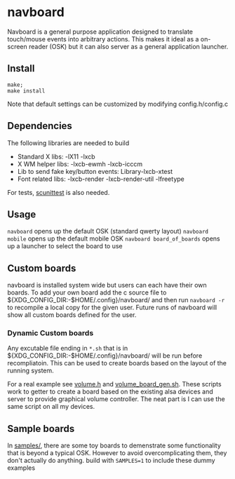 # navboard

Navboard is a general purpose application designed to translate touch/mouse events into arbitrary actions. This makes it ideal as a on-screen reader (OSK) but it can also server as a general application launcher.

## Install

```
make;
make install
```
Note that default settings can be customized by modifying config.h/config.c

## Dependencies

The following libraries are needed to build
- Standard X libs: -lX11 -lxcb
- X WM helper libs: -lxcb-ewmh -lxcb-icccm
- Lib to send fake key/button events: Library-lxcb-xtest
- Font related libs: -lxcb-render -lxcb-render-util -lfreetype

For tests, [scunittest](https://codeberg.org/TAAPArthur/scunittest) is also needed.

## Usage

`navboard` opens up the default OSK (standard qwerty layout)
`navboard mobile` opens up the default mobile OSK
`navboard board_of_boards` opens up a launcher to select the board to use

## Custom boards

navboard is installed system wide but users can each have their own boards.
To add your own board add the c source file to ${XDG_CONFIG_DIR:-$HOME/.config}/navboard/
and then run `navboard -r` to recompile a local copy for the given user. Future
runs of navboard will show all custom boards defined for the user.

### Dynamic Custom boards
Any excutable file ending in `*.sh` that is in ${XDG_CONFIG_DIR:-$HOME/.config}/navboard/ will be run before recompliatoin. This can be used to create boards based on the layout of the running system.

For a real example see [volume.h](https://codeberg.org/TAAPArthur/SystemConfig/src/branch/master/Config/.config/navboard/volume.h) and [volume_board_gen.sh](https://codeberg.org/TAAPArthur/SystemConfig/src/branch/master/Config/.config/navboard/volume_board_gen.sh). These scripts work to getter to create a board based on the existing alsa devices and server to provide graphical volume controller. The neat part is I can use the same script on all my devices.

## Sample boards
In [samples/](samples/), there are some toy boards to demenstrate some functionality that is beyond a typical OSK. However to avoid overcomplicating them, they don't actually do anything.
build with `SAMPLES=1` to include these dummy examples


